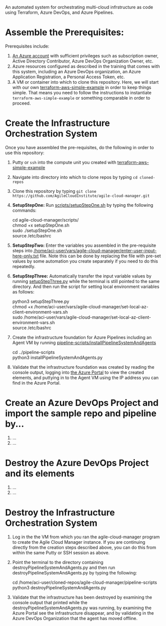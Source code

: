 An automated system for orchestrating multi-cloud infrstructure as code using Terraform, Azure DevOps, and Azure Pipelines.  
  
# Assemble the Prerequisites:  
  
Prerequisites include:  
  
1.  [An Azure account](https://portal.azure.com/) with sufficient privileges such as subscription owner, Active Directory Contributor, Azure DevOps Organization Owner, etc.  
2.  Azure resources configured as described in the training that comes with this system, including an Azure DevOps organization, an Azure Application Registration, a Personal Access Token, etc.  
3.  A VM or container into which to clone this repository.  Here, we will start with our own [terraform-aws-simple-example](https://github.com/AgileCloudInstitute/terraform-aws-simple-example) in order to keep things simple.  That means you need to follow the instructions to instantiate `terraform-aws-simple-example` or something comparable in order to proceed.  
  
# Create the Infrastructure Orchestration System  
  
Once you have assembled the pre-requisites, do the following in order to use this repository:  
    
1.  Putty or `ssh` into the compute unit you created with [terraform-aws-simple-example](https://github.com/AgileCloudInstitute/terraform-aws-simple-example)  
2.  Navigate into directory into which to clone repos by typing  `cd cloned-repos`  
3.  Clone this repository by typing `git clone https://github.com/AgileCloudInstitute/agile-cloud-manager.git`  
4.  **SetupStepOne:**  Run [scripts/setupStepOne.sh](https://github.com/AgileCloudInstitute/agile-cloud-manager/blob/master/scripts/setupStepOne.sh) by typing the following commands:   
    
    cd agile-cloud-manager/scripts/  
    chmod +x setupStepOne.sh  
    sudo ./setupStepOne.sh  
    source /etc/bashrc  
    
5.  **SetupStepTwo:**  Enter the variables you assembled in the pre-requisite steps into [/home/aci-user/vars/agile-cloud-manager/enter-user-input-here-only.txt](https://github.com/AgileCloudInstitute/agile-cloud-manager/blob/master/move-to-directory-outside-app-path/enter-user-input-here-only.txt) file.  Note this can be done by replacing the file with pre-set values by some automation you create separately if you need to do this repeatedly.   
6.  **SetupStepThree:**  Automatically transfer the input variable values by running [setupStepThree.py](https://github.com/AgileCloudInstitute/agile-cloud-manager/blob/master/scripts/setupStepThree.py) while the terminal is still pointed to the same directory. And then run the script for setting local environment variables as follows:  
    
    python3 setupStepThree.py   
    chmod +x /home/aci-user/vars/agile-cloud-manager/set-local-az-client-environment-vars.sh  
    sudo /home/aci-user/vars/agile-cloud-manager/set-local-az-client-environment-vars.sh  
    source /etc/bashrc  
 
7.  Create the infrastructure foundation for Azure Pipelines including an Agent VM by running [pipeline-scripts/installPipelineSystemAndAgents](https://github.com/AgileCloudInstitute/agile-cloud-manager/blob/master/pipeline-scipts/installPipelineSystemAndAgents.py)   
    
    cd ../pipeline-scripts  
    python3 installPipelineSystemAndAgents.py  

8.  Validate that the infrastructure foundation was created by reading the console output, logging into [the Azure Portal](https://portal.azure.com/) to view the created elements, and puttying in to the Agent VM using the IP address you can find in the Azure Portal.   

# Create an Azure DevOps Project and import the sample repo and pipeline by... 
    
1.  ...    
2.  ...    
        
# Destroy the Azure DevOps Project and its elements    
    
1.  ...    
2.  ...    
    
# Destroy the Infrastructure Orchestration System    
    
1.  Log in the the VM from which you ran the agile-cloud-manager program to create the Agile Cloud Manager instance.  If you are continuing directly from the creation steps described above, you can do this from within the same Putty or SSH session as above.      
2.  Point the terminal to the directory containing destroyPipelineSystemAndAgents.py and then run destroyPipelineSystemAndAgents.py by typing the following:    
    
    cd /home/aci-user/cloned-repos/agile-cloud-manager/pipeline-scripts   
    python3 destroyPipelineSystemAndAgents.py    
    
3.  Validate that the infrastructure has been destroyed by examining the console output that printed while the destroyPipelineSystemAndAgents.py was running, by examining the Azure Portal see the infrastructure disappear, and by validating in the Azure DevOps Organization that the agent has moved offline.    
    
